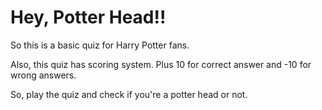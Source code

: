 # Hey, Potter Head!!

So this is a basic quiz for Harry Potter fans.

Also, this quiz has scoring system. Plus 10 for correct answer and -10 for wrong answers.

So, play the quiz and check if you're a potter head or not.

